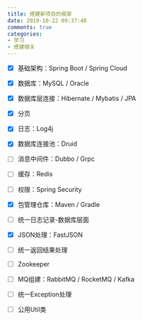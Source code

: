 ```yaml
---
title: 搭建新项目的框架
date: 2019-10-22 09:37:48
comments: true
categories: 
- 学习
- 搭建相关
---
```


- [x] 基础架构：Spring Boot / Spring Cloud
- [x] 数据库：MySQL / Oracle
- [x] 数据库层连接：Hibernate / Mybatis / JPA
- [x] 分页
- [x] 日志：Log4j  
- [x] 数据库连接池：Druid
- [ ] 消息中间件：Dubbo / Grpc
- [ ] 缓存：Redis
- [ ] 权限：Spring Security
- [x] 包管理仓库：Maven / Gradle
- [ ] 统一日志记录-数据库层面
- [x] JSON处理：FastJSON
- [ ] 统一返回结果处理
- [ ] Zookeeper
- [ ] MQ组建：RabbitMQ / RocketMQ / Kafka
- [ ] 统一Exception处理
- [ ] 公用Util类





